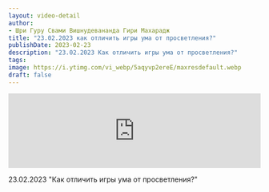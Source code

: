 ```yaml
---
layout: video-detail
author:
- Шри Гуру Свами Вишнудевананда Гири Махарадж
title: "23.02.2023 как отличить игры ума от просветления?"
publishDate: 2023-02-23
description: "23.02.2023 Как отличить игры ума от просветления?"
tags: 
image: https://i.ytimg.com/vi_webp/5aqyvp2ereE/maxresdefault.webp
draft: false
---
```


<iframe width="100%" src="https://www.youtube.com/embed/5aqyvp2ereE" frameborder="0" allowfullscreen=""></iframe> 

 23.02.2023 "Как отличить игры ума от просветления?"

  

 